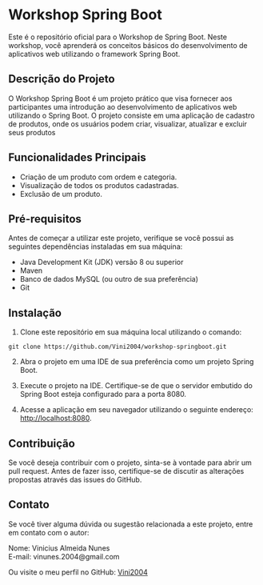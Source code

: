 <!DOCTYPE html>
<html>
<head>
    <meta charset="UTF-8">
    <title>Workshop Spring Boot</title>
</head>
<body>
<h1>Workshop Spring Boot</h1>

<p>Este é o repositório oficial para o Workshop de Spring Boot. Neste workshop, você aprenderá os conceitos básicos do desenvolvimento de aplicativos web utilizando o framework Spring Boot.</p>

<h2>Descrição do Projeto</h2>

<p>O Workshop Spring Boot é um projeto prático que visa fornecer aos participantes uma introdução ao desenvolvimento de aplicativos web utilizando o Spring Boot. O projeto consiste em uma aplicação de cadastro de produtos, onde os usuários podem criar, visualizar, atualizar e excluir seus produtos</p>

<h2>Funcionalidades Principais</h2>

<ul>
    <li>Criação de um produto com ordem e categoria.</li>
    <li>Visualização de todos os produtos cadastradas.</li>
    <li>Exclusão de um produto.</li>
</ul>

<h2>Pré-requisitos</h2>

<p>Antes de começar a utilizar este projeto, verifique se você possui as seguintes dependências instaladas em sua máquina:</p>

<ul>
    <li>Java Development Kit (JDK) versão 8 ou superior</li>
    <li>Maven</li>
    <li>Banco de dados MySQL (ou outro de sua preferência)</li>
    <li>Git</li>
</ul>

<h2>Instalação</h2>

<ol>
    <li>Clone este repositório em sua máquina local utilizando o comando:</li>
</ol>

<pre><code>git clone https://github.com/Vini2004/workshop-springboot.git</code></pre>

<ol start="2">
    <li>Abra o projeto em uma IDE de sua preferência como um projeto Spring Boot.</li>
</ol>

<ol start="3">
    <li>Execute o projeto na IDE. Certifique-se de que o servidor embutido do Spring Boot esteja configurado para a porta 8080.</li>
</ol>

<ol start="4">
    <li>Acesse a aplicação em seu navegador utilizando o seguinte endereço: <a href="http://localhost:8080">http://localhost:8080</a>.</li>
</ol>
<h2>Contribuição</h2>

<p>Se você deseja contribuir com o projeto, sinta-se à vontade para abrir um pull request. Antes de fazer isso, certifique-se de discutir as alterações propostas através das issues do GitHub.</p>

<h2>Contato</h2>

<p>Se você tiver alguma dúvida ou sugestão relacionada a este projeto, entre em contato com o autor:</p>

<p>Nome: Vinicius Almeida Nunes<br>
    E-mail: vinunes.2004@gmail.com</p>

<p>Ou visite o meu perfil no GitHub: <a href="https://github.com/Vini2004">Vini2004</a></p>

</body>
</html>
